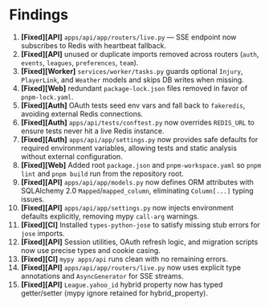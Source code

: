 # Findings

1. **[Fixed][API]** `apps/api/app/routers/live.py` — SSE endpoint now subscribes to Redis with heartbeat fallback.
2. **[Fixed][API]** unused or duplicate imports removed across routers (`auth`, `events`, `leagues`, `preferences`, `team`).
3. **[Fixed][Worker]** `services/worker/tasks.py` guards optional `Injury`, `PlayerLink`, and `Weather` models and skips DB writes when missing.
4. **[Fixed][Web]** redundant `package-lock.json` files removed in favor of `pnpm-lock.yaml`.
5. **[Fixed][Auth]** OAuth tests seed env vars and fall back to `fakeredis`, avoiding external Redis connections.
6. **[Fixed][Auth]** `apps/api/tests/conftest.py` now overrides `REDIS_URL` to ensure tests never hit a live Redis instance.
7. **[Fixed][Auth]** `apps/api/app/settings.py` now provides safe defaults for required environment variables, allowing tests and static analysis without external configuration.
8. **[Fixed][Web]** Added root `package.json` and `pnpm-workspace.yaml` so `pnpm lint` and `pnpm build` run from the repository root.
9. **[Fixed][API]** `apps/api/app/models.py` now defines ORM attributes with SQLAlchemy 2.0 `Mapped`/`mapped_column`, eliminating `Column[...]` typing issues.
10. **[Fixed][API]** `apps/api/app/settings.py` now injects environment defaults explicitly, removing mypy `call-arg` warnings.
11. **[Fixed][CI]** Installed `types-python-jose` to satisfy missing stub errors for `jose` imports.
12. **[Fixed][API]** Session utilities, OAuth refresh logic, and migration scripts now use precise types and cookie casing.
13. **[Fixed][CI]** `mypy apps/api` runs clean with no remaining errors.
14. **[Fixed][API]** `apps/api/app/routers/live.py` now uses explicit type annotations and `AsyncGenerator` for SSE streams.
15. **[Fixed][API]** `League.yahoo_id` hybrid property now has typed getter/setter (mypy ignore retained for hybrid_property).
